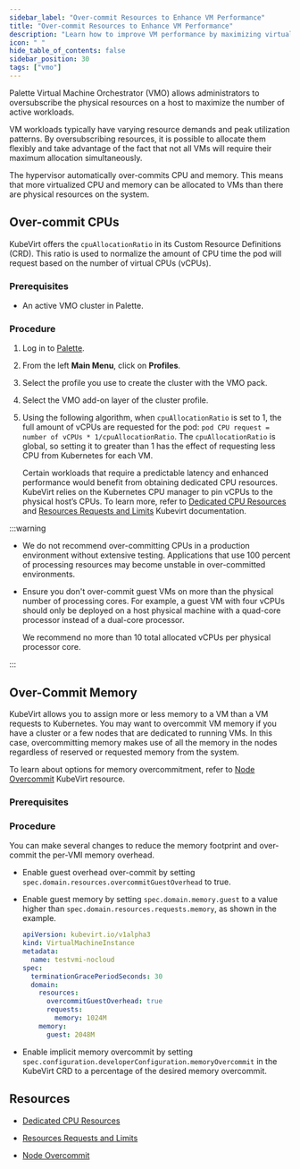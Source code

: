 ```yaml
---
sidebar_label: "Over-commit Resources to Enhance VM Performance"
title: "Over-commit Resources to Enhance VM Performance"
description: "Learn how to improve VM performance by maximizing virtual machine CPU and memory using Palette."
icon: " "
hide_table_of_contents: false
sidebar_position: 30
tags: ["vmo"]
---
```


Palette Virtual Machine Orchestrator (VMO) allows administrators to oversubscribe the physical resources on a host to
maximize the number of active workloads.

VM workloads typically have varying resource demands and peak utilization patterns. By oversubscribing resources, it is
possible to allocate them flexibly and take advantage of the fact that not all VMs will require their maximum allocation
simultaneously.

The hypervisor automatically over-commits CPU and memory. This means that more virtualized CPU and memory can be
allocated to VMs than there are physical resources on the system.

## Over-commit CPUs

KubeVirt offers the `cpuAllocationRatio` in its Custom Resource Definitions (CRD). This ratio is used to normalize the
amount of CPU time the pod will request based on the number of virtual CPUs (vCPUs).

### Prerequisites

- An active VMO cluster in Palette.

### Procedure

1. Log in to [Palette](https://console.spectrocloud.com).

2. From the left **Main Menu**, click on **Profiles**.

3. Select the profile you use to create the cluster with the VMO pack.

4. Select the VMO add-on layer of the cluster profile.

5. Using the following algorithm, when `cpuAllocationRatio` is set to 1, the full amount of vCPUs are requested for the
   pod: `pod CPU request = number of vCPUs * 1/cpuAllocationRatio`. The `cpuAllocationRatio` is global, so setting it to
   greater than 1 has the effect of requesting less CPU from Kubernetes for each VM.

   Certain workloads that require a predictable latency and enhanced performance would benefit from obtaining dedicated
   CPU resources. KubeVirt relies on the Kubernetes CPU manager to pin vCPUs to the physical host’s CPUs. To learn more,
   refer to [Dedicated CPU Resources](https://kubevirt.io/user-guide/compute/dedicated_cpu_resources/) and
   [Resources Requests and Limits](https://kubevirt.io/user-guide/compute/virtual_hardware/#resources-requests-and-limits)
   Kubevirt documentation.

:::warning

- We do not recommend over-committing CPUs in a production environment without extensive testing. Applications that use
  100 percent of processing resources may become unstable in over-committed environments.

- Ensure you don't over-commit guest VMs on more than the physical number of processing cores. For example, a guest VM
  with four vCPUs should only be deployed on a host physical machine with a quad-core processor instead of a dual-core
  processor.

  We recommend no more than 10 total allocated vCPUs per physical processor core.

:::

## Over-Commit Memory

KubeVirt allows you to assign more or less memory to a VM than a VM requests to Kubernetes. You may want to overcommit
VM memory if you have a cluster or a few nodes that are dedicated to running VMs. In this case, overcommitting memory
makes use of all the memory in the nodes regardless of reserved or requested memory from the system.

To learn about options for memory overcommitment, refer to
[Node Overcommit](https://kubevirt.io/user-guide/compute/node_overcommit/) KubeVirt resource.

### Prerequisites

### Procedure

You can make several changes to reduce the memory footprint and over-commit the per-VMI memory overhead.

- Enable guest overhead over-commit by setting `spec.domain.resources.overcommitGuestOverhead` to true.

- Enable guest memory by setting `spec.domain.memory.guest` to a value higher than
  `spec.domain.resources.requests.memory`, as shown in the example.

  ```yaml
  apiVersion: kubevirt.io/v1alpha3
  kind: VirtualMachineInstance
  metadata:
    name: testvmi-nocloud
  spec:
    terminationGracePeriodSeconds: 30
    domain:
      resources:
        overcommitGuestOverhead: true
        requests:
          memory: 1024M
      memory:
        guest: 2048M
  ```

- Enable implicit memory overcommit by setting `spec.configuration.developerConfiguration.memoryOvercommit` in the
  KubeVirt CRD to a percentage of the desired memory overcommit.

## Resources

- [Dedicated CPU Resources](https://kubevirt.io/user-guide/compute/dedicated_cpu_resources/)

- [Resources Requests and Limits](https://kubevirt.io/user-guide/compute/virtual_hardware/#resources-requests-and-limits)

- [Node Overcommit](https://kubevirt.io/user-guide/compute/node_overcommit/)
